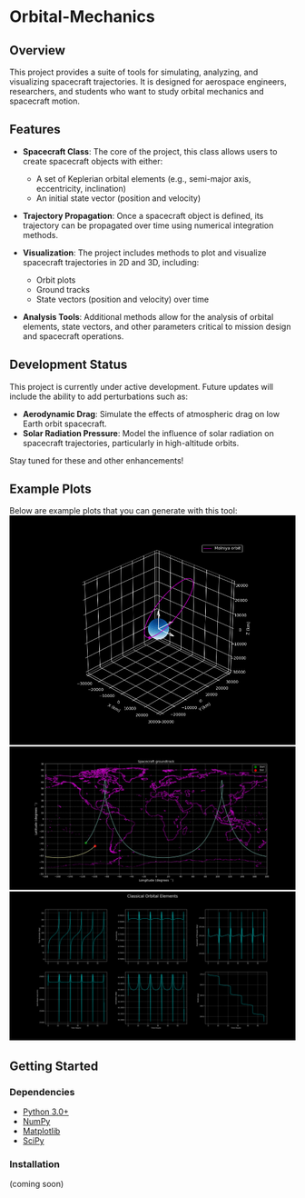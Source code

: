 # Orbital-Mechanics

## Overview
This project provides a suite of tools for simulating, analyzing, and visualizing spacecraft trajectories. It is designed for aerospace engineers, researchers, and students who want to study orbital mechanics and spacecraft motion.

## Features
- **Spacecraft Class**: The core of the project, this class allows users to create spacecraft objects with either:
  - A set of Keplerian orbital elements (e.g., semi-major axis, eccentricity, inclination)
  - An initial state vector (position and velocity)

- **Trajectory Propagation**: Once a spacecraft object is defined, its trajectory can be propagated over time using numerical integration methods.

- **Visualization**: The project includes methods to plot and visualize spacecraft trajectories in 2D and 3D, including:
  - Orbit plots
  - Ground tracks
  - State vectors (position and velocity) over time

- **Analysis Tools**: Additional methods allow for the analysis of orbital elements, state vectors, and other parameters critical to mission design and spacecraft operations.

## Development Status
This project is currently under active development. Future updates will include the ability to add perturbations such as:
- **Aerodynamic Drag**: Simulate the effects of atmospheric drag on low Earth orbit spacecraft.
- **Solar Radiation Pressure**: Model the influence of solar radiation on spacecraft trajectories, particularly in high-altitude orbits.

Stay tuned for these and other enhancements!

## Example Plots
Below are example plots that you can generate with this tool:
![molniya_3d](docs/molniya_3d.png)
![molniya_groundtrack](docs/molniya_groundtrack.png)
![molniya_coes](docs/molniya_COEs.png)

## Getting Started
### Dependencies
- [Python 3.0+](https://www.python.org/)
- [NumPy](https://www.numpy.org/)
- [Matplotlib](https://matplotlib.org/stable/index.html)
- [SciPy](https://scipy.org/)

### Installation
(coming soon)